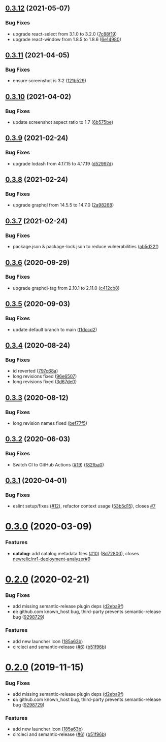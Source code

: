 ## [0.3.12](https://github.com/newrelic/nr1-deployment-analyzer/compare/v0.3.11...v0.3.12) (2021-05-07)


### Bug Fixes

* upgrade react-select from 3.1.0 to 3.2.0 ([7c88f19](https://github.com/newrelic/nr1-deployment-analyzer/commit/7c88f19c7610b13b725de88381b46467163fcec2))
* upgrade react-window from 1.8.5 to 1.8.6 ([6e14980](https://github.com/newrelic/nr1-deployment-analyzer/commit/6e14980b4b8d9a130a1e296d29ab8c7f0eb54b05))

## [0.3.11](https://github.com/newrelic/nr1-deployment-analyzer/compare/v0.3.10...v0.3.11) (2021-04-05)


### Bug Fixes

* ensure screenshot is 3:2 ([121b529](https://github.com/newrelic/nr1-deployment-analyzer/commit/121b529169293d76dddfa4bc3b64609f483d079c))

## [0.3.10](https://github.com/newrelic/nr1-deployment-analyzer/compare/v0.3.9...v0.3.10) (2021-04-02)


### Bug Fixes

* update screenshot aspect ratio to 1.7 ([6b575be](https://github.com/newrelic/nr1-deployment-analyzer/commit/6b575bea50ac5b3ef648262110db34991551a337))

## [0.3.9](https://github.com/newrelic/nr1-deployment-analyzer/compare/v0.3.8...v0.3.9) (2021-02-24)


### Bug Fixes

* upgrade lodash from 4.17.15 to 4.17.19 ([d52997d](https://github.com/newrelic/nr1-deployment-analyzer/commit/d52997d93afbd3993d6c531efae11b471636817f))

## [0.3.8](https://github.com/newrelic/nr1-deployment-analyzer/compare/v0.3.7...v0.3.8) (2021-02-24)


### Bug Fixes

* upgrade graphql from 14.5.5 to 14.7.0 ([2a98268](https://github.com/newrelic/nr1-deployment-analyzer/commit/2a98268f39e8e893ec57264518ccfc27e7dc7e7f))

## [0.3.7](https://github.com/newrelic/nr1-deployment-analyzer/compare/v0.3.6...v0.3.7) (2021-02-24)


### Bug Fixes

* package.json & package-lock.json to reduce vulnerabilities ([ab5d22f](https://github.com/newrelic/nr1-deployment-analyzer/commit/ab5d22f053af49209ca4f719a1067f4df3b0880d))

## [0.3.6](https://github.com/newrelic/nr1-deployment-analyzer/compare/v0.3.5...v0.3.6) (2020-09-29)


### Bug Fixes

* upgrade graphql-tag from 2.10.1 to 2.11.0 ([c412cb8](https://github.com/newrelic/nr1-deployment-analyzer/commit/c412cb82b58c26a08e74d709d0ed9a90e7288521))

## [0.3.5](https://github.com/newrelic/nr1-deployment-analyzer/compare/v0.3.4...v0.3.5) (2020-09-03)


### Bug Fixes

* update default branch to main ([f1dccd2](https://github.com/newrelic/nr1-deployment-analyzer/commit/f1dccd24225192d473156c412b8e4dc3cc587d3a))

## [0.3.4](https://github.com/newrelic/nr1-deployment-analyzer/compare/v0.3.3...v0.3.4) (2020-08-24)


### Bug Fixes

* id reverted ([797c68a](https://github.com/newrelic/nr1-deployment-analyzer/commit/797c68af30a36a630e71045472d85460e8435153))
* long revisions fixed ([96e6507](https://github.com/newrelic/nr1-deployment-analyzer/commit/96e650723ac225beb80798bdec5c1a4580dbd0ac))
* long revisions fixed ([3d67de0](https://github.com/newrelic/nr1-deployment-analyzer/commit/3d67de0bf5d145730949948efce193e5128c256c))

## [0.3.3](https://github.com/newrelic/nr1-deployment-analyzer/compare/v0.3.2...v0.3.3) (2020-08-12)


### Bug Fixes

* long revision names fixed ([bef77f5](https://github.com/newrelic/nr1-deployment-analyzer/commit/bef77f5dfa22f6e41513033bb588cfb28f4e776e))

## [0.3.2](https://github.com/newrelic/nr1-deployment-analyzer/compare/v0.3.1...v0.3.2) (2020-06-03)


### Bug Fixes

* Switch CI to GitHub Actions ([#19](https://github.com/newrelic/nr1-deployment-analyzer/issues/19)) ([f82fba0](https://github.com/newrelic/nr1-deployment-analyzer/commit/f82fba0e494625532ee3256626a7ca102fef8bd8))

## [0.3.1](https://github.com/newrelic/nr1-deployment-analyzer/compare/v0.3.0...v0.3.1) (2020-04-01)


### Bug Fixes

* eslint setup/fixes ([#12](https://github.com/newrelic/nr1-deployment-analyzer/issues/12)), refactor context usage ([53b5d15](https://github.com/newrelic/nr1-deployment-analyzer/commit/53b5d152a517ae22d4329884aa38b69be8ddaf39)), closes [#7](https://github.com/newrelic/nr1-deployment-analyzer/issues/7)

# [0.3.0](https://github.com/newrelic/nr1-deployment-analyzer/compare/v0.2.0...v0.3.0) (2020-03-09)


### Features

* **catalog:** add catalog metadata files ([#10](https://github.com/newrelic/nr1-deployment-analyzer/issues/10)) ([8d72800](https://github.com/newrelic/nr1-deployment-analyzer/commit/8d728009be35a9c12f19a964ba0910b0491d5e3c)), closes [newrelic/nr1-deployment-analyzer#9](https://github.com/newrelic/nr1-deployment-analyzer/issues/9)

# [0.2.0](https://github.com/newrelic/nr1-deployment-analyzer/compare/v0.1.1...v0.2.0) (2020-02-21)


### Bug Fixes

* add missing semantic-release plugin deps ([d2eba9f](https://github.com/newrelic/nr1-deployment-analyzer/commit/d2eba9f8025c6538ac8ae46de4193a2150d1b273))
* **ci:** github.com known_host bug, third-party prevents semantic-release bug ([9298729](https://github.com/newrelic/nr1-deployment-analyzer/commit/9298729ce9a6675dc91dc68fff1b5930debe4176))


### Features

* add new launcher icon ([185a63b](https://github.com/newrelic/nr1-deployment-analyzer/commit/185a63bf04ae117683aff977975b903bf8333dbc))
* circleci and semantic-release ([#6](https://github.com/newrelic/nr1-deployment-analyzer/issues/6)) ([b51f96b](https://github.com/newrelic/nr1-deployment-analyzer/commit/b51f96b86a0d9690f2f2d167a36c76c780412f68))

# [0.2.0](https://github.com/newrelic/nr1-deployment-analyzer/compare/v0.1.1...v0.2.0) (2019-11-15)


### Bug Fixes

* add missing semantic-release plugin deps ([d2eba9f](https://github.com/newrelic/nr1-deployment-analyzer/commit/d2eba9f8025c6538ac8ae46de4193a2150d1b273))
* **ci:** github.com known_host bug, third-party prevents semantic-release bug ([9298729](https://github.com/newrelic/nr1-deployment-analyzer/commit/9298729ce9a6675dc91dc68fff1b5930debe4176))


### Features

* add new launcher icon ([185a63b](https://github.com/newrelic/nr1-deployment-analyzer/commit/185a63bf04ae117683aff977975b903bf8333dbc))
* circleci and semantic-release ([#6](https://github.com/newrelic/nr1-deployment-analyzer/issues/6)) ([b51f96b](https://github.com/newrelic/nr1-deployment-analyzer/commit/b51f96b86a0d9690f2f2d167a36c76c780412f68))
